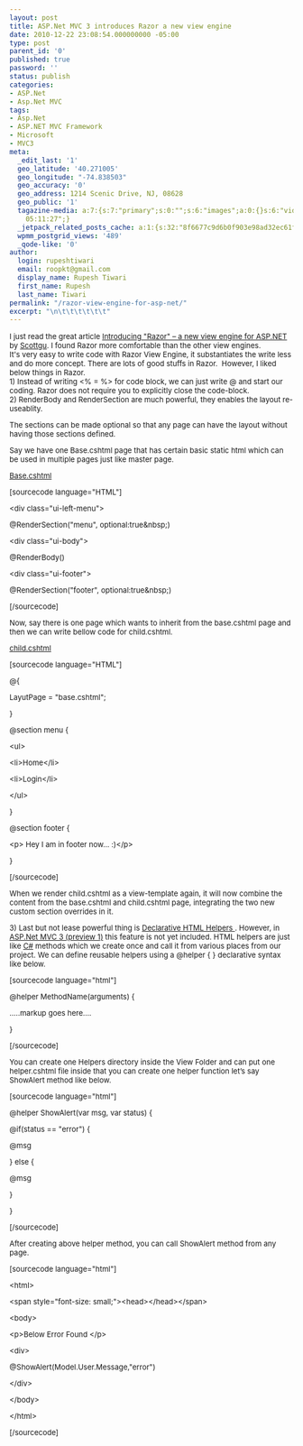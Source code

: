```yaml
---
layout: post
title: ASP.Net MVC 3 introduces Razor a new view engine
date: 2010-12-22 23:08:54.000000000 -05:00
type: post
parent_id: '0'
published: true
password: ''
status: publish
categories:
- ASP.Net
- Asp.Net MVC
tags:
- Asp.Net
- ASP.NET MVC Framework
- Microsoft
- MVC3
meta:
  _edit_last: '1'
  geo_latitude: '40.271005'
  geo_longitude: "-74.838503"
  geo_accuracy: '0'
  geo_address: 1214 Scenic Drive, NJ, 08628
  geo_public: '1'
  tagazine-media: a:7:{s:7:"primary";s:0:"";s:6:"images";a:0:{}s:6:"videos";a:0:{}s:11:"image_count";s:1:"0";s:6:"author";s:6:"314015";s:7:"blog_id";s:6:"311011";s:9:"mod_stamp";s:19:"2010-12-23
    05:11:27";}
  _jetpack_related_posts_cache: a:1:{s:32:"8f6677c9d6b0f903e98ad32ec61f8deb";a:2:{s:7:"expires";i:1610888156;s:7:"payload";a:3:{i:0;a:1:{s:2:"id";i:850;}i:1;a:1:{s:2:"id";i:361;}i:2;a:1:{s:2:"id";i:295;}}}}
  wpmm_postgrid_views: '489'
  _qode-like: '0'
author:
  login: rupeshtiwari
  email: roopkt@gmail.com
  display_name: Rupesh Tiwari
  first_name: Rupesh
  last_name: Tiwari
permalink: "/razor-view-engine-for-asp-net/"
excerpt: "\n\t\t\t\t\t\t"
---
```


<div><span style="font-size:small;">I just read the great article <a href="http://weblogs.asp.net/scottgu/archive/2010/07/02/introducing-razor.aspx" target="_blank" rel="noopener noreferrer">Introducing "Razor" – a new view engine for ASP.NET</a> by <a href="http://weblogs.asp.net/scottgu" target="_blank" rel="noopener noreferrer">Scottgu</a>. I found Razor more comfortable than the other view engines.<br />
It's very easy to write code with Razor View Engine, it substantiates the write less and do more concept. There are lots of good stuffs in Razor.  However, I liked below things in Razor.</span></div>
<div><span style="font-size:small;">1) Instead of writing &lt;% = %&gt; for code block, we can just write @ and start our coding. Razor does not require you to explicitly close the code-block.</span></div>
<div><span style="font-size:small;">2) RenderBody and RenderSection are much powerful, they enables the layout re-useablity.</p>
<p>The sections can be made optional so that any page can have the layout without having those sections defined.</p>
<p>Say we have one Base.cshtml page that has certain basic static html which can be used in multiple pages just like master page.</p>
<p><span style="text-decoration:underline;">Base.cshtml</span></p>
<p>[sourcecode language="HTML"]</p>
<p>&lt;div class=&quot;ui-left-menu&quot;&gt;</p>
<p>@RenderSection(&quot;menu&quot;, optional:true&amp;nbsp;)</p>
<p>&lt;div class=&quot;ui-body&quot;&gt;</p>
<p>@RenderBody()</p>
<p>&lt;div class=&quot;ui-footer&quot;&gt;</p>
<p>@RenderSection(&quot;footer&quot;, optional:true&amp;nbsp;)</p>
<p>[/sourcecode]</p>
<p>Now, say there is one page which wants to inherit from the base.cshtml page and then we can write bellow code for child.cshtml.</p>
<p><span style="text-decoration:underline;">child.cshtml</span></p>
<p>[sourcecode language="HTML"]</p>
<p>@{</p>
<p>LayutPage = &quot;base.cshtml&quot;;</p>
<p>}</p>
<p>@section menu {</p>
<p>&lt;ul&gt;</p>
<p>&lt;li&gt;Home&lt;/li&gt;</p>
<p>&lt;li&gt;Login&lt;/li&gt;</p>
<p>&lt;/ul&gt;</p>
<p>}</p>
<p>@section footer {</p>
<p>&lt;p&gt; Hey I am in footer now... :)&lt;/p&gt;</p>
<p>}</p>
<p>[/sourcecode]</p>
<p>When we render child.cshtml as a view-template again, it will now combine the content from the base.cshtml and child.cshtml page, integrating the two new custom section overrides in it.</p>
<p></span></div>
<div><span style="font-size:small;">3) Last but not lease powerful thing is <span style="text-decoration:underline;">Declarative HTML Helpers </span>. However, in<a href="http://weblogs.asp.net/scottgu/archive/2010/07/27/introducing-asp-net-mvc-3-preview-1.aspx" target="_blank" rel="noopener noreferrer"> ASP.Net MVC 3 (preview 1)</a> this feature is not yet included. HTML helpers are just like <a href="http://msdn.microsoft.com/en-us/vcsharp/aa336809" target="_blank" rel="noopener noreferrer">C#</a> methods which we create once and call it from various places from our project. We can define reusable helpers using a @helper { } declarative syntax like below.</p>
<p>[sourcecode language="html"]</p>
<p>@helper MethodName(arguments) {</p>
<p>.....markup goes here....</p>
<p>}</p>
<p>[/sourcecode]</p>
<p>You can create one Helpers directory inside the View Folder and can put one helper.cshtml file inside that you can create one helper function let’s say ShowAlert method like below.</p>
<p>[sourcecode language="html"]</p>
<p>@helper ShowAlert(var msg, var status) {</p>
<p>@if(status == &quot;error&quot;) {</p>
<p>@msg</p>
<p>} else {</p>
<p>@msg</p>
<p>}</p>
<p>}</p>
<p>[/sourcecode]</p>
<p>After creating above helper method, you can call ShowAlert method from any page.</p>
<p>[sourcecode language="html"]</p>
<p>&lt;html&gt;</p>
<p>&lt;span style=&quot;font-size: small;&quot;&gt;&lt;head&gt;&lt;/head&gt;&lt;/span&gt;</p>
<p>&lt;body&gt;</p>
<p>&lt;p&gt;Below Error Found &lt;/p&gt;</p>
<p>&lt;div&gt;</p>
<p>@ShowAlert(Model.User.Message,&quot;error&quot;)</p>
<p>&lt;/div&gt;</p>
<p>&lt;/body&gt;</p>
<p>&lt;/html&gt;</p>
<p>[/sourcecode]</p>
<p> </p>
<p></span></div>
<p><span style="font-size:small;"> </span>		</p>
